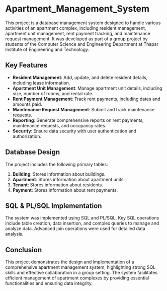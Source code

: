 # Apartment_Management_System
This project is a database management system designed to handle various activities of an apartment complex, including resident management, apartment unit management, rent payment tracking, and maintenance request management. It was developed as part of a group project by students of the Computer Science and Engineering Department at Thapar Institute of Engineering and Technology.

## Key Features
- **Resident Management**: Add, update, and delete resident details, including lease information.
- **Apartment Unit Management**: Manage apartment unit details, including size, number of rooms, and rental rate.
- **Rent Payment Management**: Track rent payments, including dates and amounts paid.
- **Maintenance Request Management**: Submit and track maintenance requests.
- **Reporting**: Generate comprehensive reports on rent payments, maintenance requests, and occupancy rates.
- **Security**: Ensure data security with user authentication and authorization.

## Database Design
The project includes the following primary tables:

1. **Building**: Stores information about buildings.
2. **Apartment**: Stores information about apartment units.
3. **Tenant**: Stores information about residents.
4. **Payment**: Stores information about rent payments.

## SQL & PL/SQL Implementation
The system was implemented using SQL and PL/SQL. Key SQL operations include table creation, data insertion, and complex queries to manage and analyze data. Advanced join operations were used for detailed data analysis.

## Conclusion
This project demonstrates the design and implementation of a comprehensive apartment management system, highlighting strong SQL skills and effective collaboration in a group setting. The system facilitates efficient management of apartment complexes by providing essential functionalities and ensuring data integrity.
